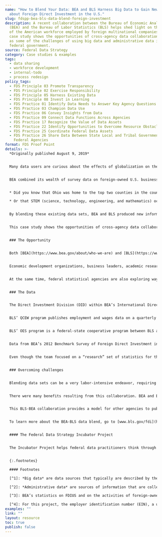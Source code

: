 ```yaml
---
name: "How to Blend Your Data: BEA and BLS Harness Big Data to Gain New Insights
  about Foreign Direct Investment in the U.S."
slug: fdspp-bea-bls-data-blend-foreign-investment
description: A recent collaboration between the Bureau of Economic Analysis
  (BEA) and the Bureau of Labor Statistics (BLS) helps shed light on the segment
  of the American workforce employed by foreign multinational companies. This
  case study shows the opportunities of cross-agency data collaboration, as well
  as some of the challenges of using big data and administrative data in the
  federal government.
source: Federal Data Strategy
category: Case studies & examples
tags:
  - data sharing
  - workforce development
  - internal-todo
  - process redesign
policy_tags:
  - FDS Principle 03 Promote Transparency
  - FDS Principle 02 Exercise Responsibility
  - FDS Principle 05 Harness Existing Data
  - FDS Principle 08 Invest in Learning
  - FDS Practice 01 Identify Data Needs to Answer Key Agency Questions
  - FDS Practice 03 Champion Data Use
  - FDS Practice 06 Convey Insights from Data
  - FDS Practice 09 Connect Data Functions Across Agencies
  - FDS Practice 17 Recognize the Value of Data Assets
  - FDS Practice 22 Identify Opportunities to Overcome Resource Obstacles
  - FDS Practice 25 Coordinate Federal Data Assets
  - FDS Practice 26 Share Data Between State Local and Tribal Governments and
    Federal Agencies
format: FDS Proof Point
details: >-
  *Originally published August 9, 2019*


  Many data users are curious about the effects of globalization on the U.S. economy. A recent collaboration between the Bureau of Economic Analysis (BEA) and the Bureau of Labor Statistics (BLS) helps shed light on the segment of the American workforce employed by foreign multinational companies.


  BEA combined its wealth of survey data on foreign-owned U.S. businesses with the BLS Quarterly Census of Employment and Wages (QCEW) and Occupational Employment Statistics (OES) to uncover new insights on employment, wages, and occupations for foreign-owned companies in 2012:


  * Did you know that Ohio was home to the top two counties in the country in terms of employment attributed to foreign-owned companies? Foreign-owned companies employed 40 percent of workers in Union County and 34 percent in Logan County.

  * Or that STEM (science, technology, engineering, and mathematics) occupations make up nearly 13 percent of employment in foreign-owned companies, compared with 6 percent in domestically-owned companies?


  By blending these existing data sets, BEA and BLS produced new information at the national, state, and local areas, as well as additional industry-level detail, without increasing public burden.


  This case study shows the opportunities of cross-agency data collaboration, as well as some of the challenges of using big data and administrative data in the federal government.


  ### The Opportunity


  Both [BEA](https://www.bea.gov/about/who-we-are) and [BLS](https://www.bls.gov/bls/infohome.htm) strive to produce data that are accurate, objective, timely, and relevant. These data are used by the private sector to drive important business decisions and by federal, state, and local governments to craft policy and regulations.


  Economic development organizations, business leaders, academic researchers, and foreign investors regularly seek data on foreign direct investment that offers granular detail. As part of its regular publication process, BEA produces national and state level data that provide valuable information, but often these data users are interested in getting information for “their” specific areas, down to the county, city, or metropolitan statistical area (MSA).


  At the same time, federal statistical agencies are also exploring ways to use *big data*[^1] and *administrative data*[^2] to produce or enhance statistics without increasing burden on the public, which would occur through more survey-based data collection. Therefore, BEA and BLS recognized this collaboration as an opportunity to use blended data to provide the additional granular information their users wanted.


  ### The Data


  The Direct Investment Division (DID) within BEA’s International Directorate collects data and publishes statistics on the activities— that is, financial and operating data— of foreign-owned U.S. businesses.  These data are collected on annual surveys of U.S. companies with foreign owners. Currently, official U.S. statistics on foreign direct investment in the United States (FDIUS)[^3] and on the activities of these foreign-owned U.S. businesses are mainly available at the national level, with a few data items available at the state level.


  BLS’ QCEW program publishes employment and wages data on a quarterly basis that is reported by employers covering more than 95 percent of U.S. jobs, available at the county, MSA, state, and national levels by industry. These data are the product of a federal-state cooperative program in which State Workforce Agencies (SWAs) provide BLS with administrative data on the employment and wages of workers covered by unemployment insurance legislation.


  BLS’ OES program is a federal-state cooperative program between BLS and SWAs to collect data on nonfarm wage and salary workers in over 800 occupations. The OES surveys establishments selected from a list maintained by SWAs for unemployment insurance purposes.


  Data from BEA’s 2012 Benchmark Survey of Foreign Direct Investment in the United States were used to identify establishments in the QCEW that were part of foreign-owned companies. These same establishments were then identified in the OES survey data for the 2011-2013 period. Special [adjustments](https://www.bls.gov/fdi/technical-notes/home.htm) were made to the OES methodology to estimate employment and wages by occupation for establishments with foreign ownership.


  Even though the team focused on a “research” set of statistics for the calendar year 2012, data users are interested in an ongoing data set with data for more recent years. Both agencies are exploring the possibility of producing a similar dataset for a more recent period.


  ### Overcoming challenges


  Blending data sets can be a very labor-intensive endeavor, requiring a big upfront investment of time and resources to work on the initial data link and to fulfill legal and privacy requirements. To ensure data protection and security, BEA and BLS staff created a new inter-agency agreement for data sharing. To facilitate the linking, the team recommends developing procedures that allow for the secure access of confidential data “on-site” at participating agencies. Also, while the use of common identifiers available in both data sets facilitated the link by allowing for an initial automated match[^4], manual review and validation efforts may be necessary and should be factored into the production timeline. Still, although laying the groundwork for linking the data might seem daunting, once the initial link is completed, subsequent links may be less time- and labor-intensive, allowing more frequent linkages.


  There were many benefits resulting from this collaboration. BEA and BLS combined already existing information to create a new data set that satisfied the needs of their data users, allowing the agencies to further their missions without the more substantial resource investment traditionally needed to produce new data products. No additional data collection efforts were necessary, and therefore public burden was not increased. In addition, information relating enterprises to establishments – a byproduct of the link – will be useful for other linking projects, while blending with administrative data allows for the improvement and validation of survey data.


  This BLS-BEA collaboration provides a model for other agencies to publish linked or blended data to satisfy user demands for expanded data products, illustrating the necessary resource investments for such projects, as well as their payoff.


  To learn more about the BEA-BLS data blend, go to [www.bls.gov/fdi](https://www.bls.gov/fdi/) or contact [Ricardo Limes](mailto:Ricardo.limes@bea.gov).


  #### The Federal Data Strategy Incubator Project


  The Incubator Project helps federal data practitioners think through how to improve government services, enabling the public to get the most out of federal data. This Proof Point and others will highlight the many successes and challenges data innovators face every day, revealing valuable lessons learned to share with data practitioners throughout government.


  {:.footnotes}

  #### Footnotes

  [^1]: *Big data* are data sources that typically are described by their volume (number of records or file size, usually too big to be opened on a desktop), velocity (high frequency of data generation), and variety (highly dimensional data with a large number of fields, types of data like imagery and text, or varying data structures). The main benefits of big data are (1) higher statistical power from more observations, (2) greater coverage of variable concepts, and (3) higher resolution information that enables more granular insights.

  [^2]: *Administrative data* are sources of information that are collected for record keeping and operational purposes. These may include transactions, registries, or other ‘touch points.’ If the data cover a sufficiently large proportion of the population, administrative data may be viable substitutes for survey collections.

  [^3]: BEA’s statistics on FDIUS and on the activities of foreign-owned U.S. businesses are produced from BEA surveys of such businesses, who report at a consolidated enterprise level for all their U.S. operations (i.e. one report can potentially include hundreds, or even thousands, of business establishments). This level of reporting does not allow for production of statistics at a sub-national level, except for the select data items that are collected by state.

  [^4]: For this project, the employer identification number (EIN), a unique nine-digit number issued by the Internal Revenue Service to identify a business entity, was used as the common identifier.
examples: ""
link: ""
layout: resource
toc: true
publish: false
---
```


